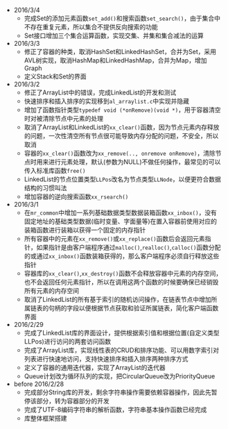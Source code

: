 - 2016/3/4
	- 完成Set的添加元素函数`set_add()`和搜索函数`set_search()`，由于集合中不存在重复元素，所以集合不提供反向搜索的功能
	- Set接口增加三个集合运算函数，实现交集、并集和集合减法的运算
- 2016/3/3
	- 修正了容器的种类，取消HashSet和LinkedHashSet，合并为Set，采用AVL树实现，取消HashMap和LinkedHashMap，合并为Map，增加Graph
	- 定义Stack和Set的界面
- 2016/3/2
	- 修正了ArrayList中的错误，完成LinkedList的开发和测试
	- 快速排序和插入排序的实现移到`al_arraylist.c`中实现并隐藏
	- 增加了函数指针类型`typedef void (*onRemove)(void *)`，用于容器清空时对被清除节点中元素的处理
	- 取消了ArrayList和LinkedList的`xx_clear()`函数，因为节点元素内存释放的问题，一次性清空所有节点很可能导致内存分配的问题，不安全，所以取消
	- 容器的`xx_clear()`函数改为`xx_remove(.., onremove onRemove)`，清除节点时用来进行元素处理，默认(参数为NULL)不做任何操作，最常见的可以传入标准库函数`free()`
	- LinkedList的节点位置类型`LLPos`改名为节点类型`LLNode`，以便更符合数据结构的习惯叫法
	- 增加容器的逆向搜索函数`xx_rsearch()`
- 2016/3/1
	- 在`mr_common`中增加一系列基础数据类型数据装箱函数`xx_inbox()`，没有固定地址的基础类型数据(临时变量、字面量等)在置入容器前使用对应的装箱函数进行装箱以获得一个固定的内存指针
	- 所有容器中的元素在`xx_remove()`或`xx_replace()`函数后会返回元素指针，如果指针是由客户端程序通过`malloc()`,`realloc()`,`calloc()`函数分配的或通过`xx_inbox()`函数装箱获得的，那么客户端程序必须自行释放这些指针
	- 容器库的`xx_clear()`,`xx_destroy()`函数不会释放容器中元素的内存空间，也不会返回任何元素指针，所以在调用这两个函数的时候要确保已经销毁所有元素的内存空间
	- 取消了LinkedList的所有基于索引的随机访问操作，在链表节点中增加所属链表的句柄的字段以便根据节点获取和验证所属链表，简化客户端函数界面
- 2016/2/29
	- 完成了LinkedList库的界面设计，提供根据索引值和根据位置(自定义类型LLPos)进行访问的两套访问函数
	- 完成了ArrayList库，实现线性表的CRUD和排序功能、可以用数字索引对列表进行快速地访问，支持快速排序和插入排序两种排序方式
	- 定义了容器的通用迭代器，实现了ArrayList的迭代器
	- Queue计划改为循环队列的实现，把CircularQueue改为PriorityQueue
- before 2016/2/28
	- 完成部分String库的开发，剩余字符串操作需要依赖容器操作，因此先暂停该部分，转为容器部分的开发
	- 完成了UTF-8编码字符串的解析函数，字符串基本操作函数已经完成
	- 库整体框架搭建
